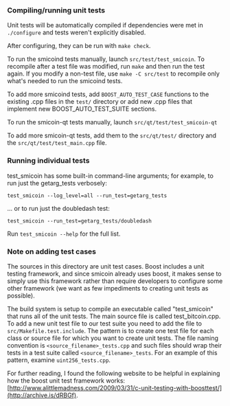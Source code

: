 ### Compiling/running unit tests

Unit tests will be automatically compiled if dependencies were met in `./configure`
and tests weren't explicitly disabled.

After configuring, they can be run with `make check`.

To run the smicoind tests manually, launch `src/test/test_smicoin`. To recompile
after a test file was modified, run `make` and then run the test again. If you
modify a non-test file, use `make -C src/test` to recompile only what's needed
to run the smicoind tests.

To add more smicoind tests, add `BOOST_AUTO_TEST_CASE` functions to the existing
.cpp files in the `test/` directory or add new .cpp files that
implement new BOOST_AUTO_TEST_SUITE sections.

To run the smicoin-qt tests manually, launch `src/qt/test/test_smicoin-qt`

To add more smicoin-qt tests, add them to the `src/qt/test/` directory and
the `src/qt/test/test_main.cpp` file.

### Running individual tests

test_smicoin has some built-in command-line arguments; for
example, to run just the getarg_tests verbosely:

    test_smicoin --log_level=all --run_test=getarg_tests

... or to run just the doubledash test:

    test_smicoin --run_test=getarg_tests/doubledash

Run `test_smicoin --help` for the full list.

### Note on adding test cases

The sources in this directory are unit test cases.  Boost includes a
unit testing framework, and since smicoin already uses boost, it makes
sense to simply use this framework rather than require developers to
configure some other framework (we want as few impediments to creating
unit tests as possible).

The build system is setup to compile an executable called "test_smicoin"
that runs all of the unit tests.  The main source file is called
test_bitcoin.cpp. To add a new unit test file to our test suite you need
to add the file to `src/Makefile.test.include`. The pattern is to create
one test file for each class or source file for which you want to create
unit tests.  The file naming convention is `<source_filename>_tests.cpp`
and such files should wrap their tests in a test suite
called `<source_filename>_tests`. For an example of this pattern,
examine `uint256_tests.cpp`.

For further reading, I found the following website to be helpful in
explaining how the boost unit test framework works:
[http://www.alittlemadness.com/2009/03/31/c-unit-testing-with-boosttest/](http://archive.is/dRBGf).
